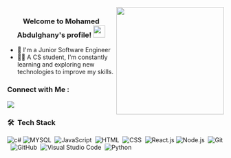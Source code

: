 
<img width="250" align="right" src="https://c.tenor.com/_DOBjnGspYAAAAAM/code-coding.gif">

<h3 align="center">
  Welcome to Mohamed Abdulghany's profile!
  <img src="https://media.giphy.com/media/hvRJCLFzcasrR4ia7z/giphy.gif" width="28">
</h3>


- 🏢 I'm a Junior Software Engineer 
- 👨‍💻 A CS student, I'm constantly learning and exploring new technologies to improve my skills.




### Connect with Me :

<a href="https://www.linkedin.com/in/mohamed-abdulghany-25389421b/" target="_blank"><img src="https://img.shields.io/badge/-Mohamed%20Abdulghany-0077B5?style=for-the-badge&logo=Linkedin&logoColor=white"/></a>

### 🛠 &nbsp;Tech Stack
![c#](https://img.shields.io/badge/-c%23-05122A?style=flat&logo=c%23)
![MYSQL](https://img.shields.io/badge/-MYSQL-05122A?style=flat&logo=MYSQL)&nbsp;
![JavaScript](https://img.shields.io/badge/-JavaScript-05122A?style=flat&logo=javascript)&nbsp;
![HTML](https://img.shields.io/badge/-HTML-05122A?style=flat&logo=HTML5)&nbsp;
![CSS](https://img.shields.io/badge/-CSS-05122A?style=flat&logo=CSS3&logoColor=1572B6)&nbsp;
![React.js](https://img.shields.io/badge/-React-05122A?style=flat&logo=react)
![Node.js](https://img.shields.io/badge/-Node.js-05122A?style=flat&logo=node.js&logoColor=339933)&nbsp;
![Git](https://img.shields.io/badge/-Git-05122A?style=flat&logo=git)&nbsp;
![GitHub](https://img.shields.io/badge/-GitHub-05122A?style=flat&logo=github)&nbsp;
![Visual Studio Code](https://img.shields.io/badge/-Visual%20Studio%20Code-05122A?style=flat&logo=visual-studio-code&logoColor=007ACC)&nbsp;
![Python](https://img.shields.io/badge/-Python%20-05122A?style=flat&logo=python)&nbsp;

